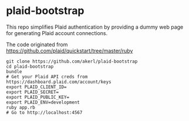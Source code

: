 plaid-bootstrap
==============

This repo simplifies Plaid authentication by providing a dummy web page for generating Plaid account connections.

The code originated from https://github.com/plaid/quickstart/tree/master/ruby 

```
git clone https://github.com/akerl/plaid-bootstrap
cd plaid-bootstrap
bundle
# Get your Plaid API creds from https://dashboard.plaid.com/account/keys
export PLAID_CLIENT_ID=
export PLAID_SECRET=
export PLAID_PUBLIC_KEY=
export PLAID_ENV=development
ruby app.rb
# Go to http://localhost:4567
```
